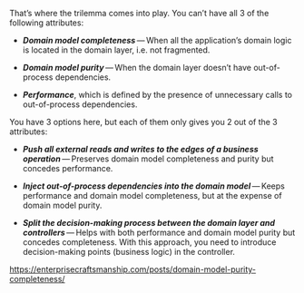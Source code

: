 That’s where the trilemma comes into play. You can’t have all 3 of the following attributes:

-   **_Domain model completeness_** — When all the application’s domain logic is located in the domain layer, i.e. not fragmented.
    
-   **_Domain model purity_** — When the domain layer doesn’t have out-of-process dependencies.
    
-   **_Performance_**, which is defined by the presence of unnecessary calls to out-of-process dependencies.
    

You have 3 options here, but each of them only gives you 2 out of the 3 attributes:

-   **_Push all external reads and writes to the edges of a business operation_** — Preserves domain model completeness and purity but concedes performance.
    
-   **_Inject out-of-process dependencies into the domain model_** — Keeps performance and domain model completeness, but at the expense of domain model purity.
    
-   **_Split the decision-making process between the domain layer and controllers_** — Helps with both performance and domain model purity but concedes completeness. With this approach, you need to introduce decision-making points (business logic) in the controller.

https://enterprisecraftsmanship.com/posts/domain-model-purity-completeness/